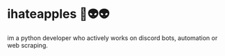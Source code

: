 # ihateapples 👾👽👽

im a python developer who actively works on discord bots, automation or web scraping.
